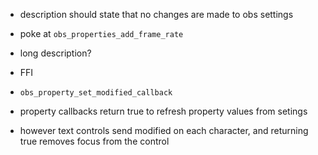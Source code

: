 - description should state that no changes are made to obs settings
- poke at `obs_properties_add_frame_rate`
- long description?

- FFI
- `obs_property_set_modified_callback`
- property callbacks return true to refresh property values from setings
- however text controls send modified on each character, and returning true removes focus from the control
